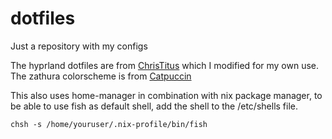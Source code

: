 # dotfiles
Just a repository with my configs

The hyprland dotfiles are from [ChrisTitus](https://github.com/ChrisTitusTech/hyprland-titus) which I modified for my own use.
The zathura colorscheme is from [Catpuccin](https://github.com/catppuccin/zathura)

This also uses home-manager in combination with nix package manager, to be able to use fish as default shell, add the shell to the /etc/shells file.

``` 
chsh -s /home/youruser/.nix-profile/bin/fish
```
